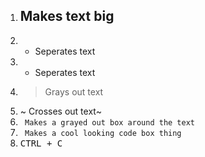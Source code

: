 1. ## Makes text big
2. * Seperates text
3. - Seperates text
4. > Grays out text
5. ~ Crosses out text~
6. ` Makes a grayed out box around the text`
7. ``` Makes a cool looking code box thing```
8. <kbd>CTRL<kbd> + <kbd>C</kbt>

